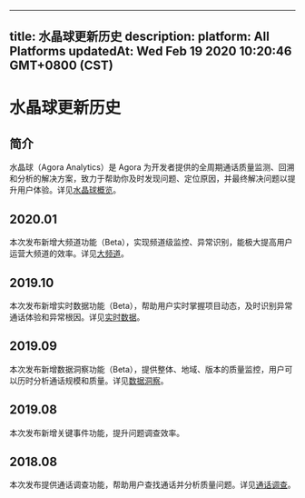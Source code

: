 
---
title: 水晶球更新历史
description: 
platform: All Platforms
updatedAt: Wed Feb 19 2020 10:20:46 GMT+0800 (CST)
---
# 水晶球更新历史
## 简介
水晶球（Agora Analytics）是 Agora 为开发者提供的全周期通话质量监测、回溯和分析的解决方案，致力于帮助你及时发现问题、定位原因，并最终解决问题以提升用户体验。详见[水晶球概览](../../cn/Agora%20Platform/aa_guide.md)。

## 2020.01

本次发布新增大频道功能（Beta），实现频道级监控、异常识别，能极大提高用户运营大频道的效率。详见[大频道](../../cn/Agora%20Platform/aa_big_channel.md)。

## 2019.10

本次发布新增实时数据功能（Beta），帮助用户实时掌握项目动态，及时识别异常通话体验和异常根因。详见[实时数据](../../cn/Agora%20Platform/aa_live_data.md)。

## 2019.09

本次发布新增数据洞察功能（Beta），提供整体、地域、版本的质量监控，用户可以历时分析通话规模和质量。详见[数据洞察](../../cn/Agora%20Platform/aa_data_insight.md)。

## 2019.08

本次发布新增关键事件功能，提升问题调查效率。

## 2018.08

本次发布提供通话调查功能，帮助用户查找通话并分析质量问题。详见[通话调查](../../cn/Agora%20Platform/aa_call_search.md)。
